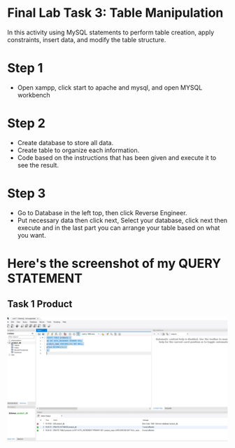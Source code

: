 # Final Lab Task 3: Table Manipulation
In this activity using MySQL statements to perform table creation, apply constraints, insert data, and modify the table structure.
# Step 1
- Open xampp, click start to apache and mysql, and open MYSQL workbench
# Step 2
- Create database to store all data.
- Create table to organize each information.
- Code based on the instructions that has been given and execute it to see the result.
# Step 3
- Go to Database in the left top, then click Reverse Engineer.
- Put necessary data then click next, Select your database, click next then execute and in the last part you can arrange your table based on what you want.

# Here's the screenshot of my QUERY STATEMENT
## Task 1 Product
![screenshot](images/product.jpg)



